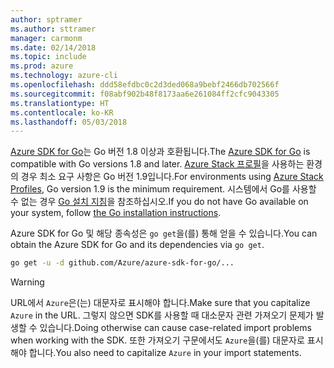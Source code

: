 ```yaml
---
author: sptramer
ms.author: sttramer
manager: carmonm
ms.date: 02/14/2018
ms.topic: include
ms.prod: azure
ms.technology: azure-cli
ms.openlocfilehash: ddd58efdbc0c2d3ded068a9bebf2466db702566f
ms.sourcegitcommit: f08abf902b48f8173aa6e261084ff2cfc9043305
ms.translationtype: HT
ms.contentlocale: ko-KR
ms.lasthandoff: 05/03/2018
---
```

<span data-ttu-id="7b936-101">[Azure SDK for Go](https://github.com/Azure/azure-sdk-for-go)는 Go 버전 1.8 이상과 호환됩니다.</span><span class="sxs-lookup"><span data-stu-id="7b936-101">The [Azure SDK for Go](https://github.com/Azure/azure-sdk-for-go) is compatible with Go versions 1.8 and later.</span></span> <span data-ttu-id="7b936-102">[Azure Stack 프로필](https://docs.microsoft.com/en-us/azure/azure-stack/azure-stack-version-profiles)을 사용하는 환경의 경우 최소 요구 사항은 Go 버전 1.9입니다.</span><span class="sxs-lookup"><span data-stu-id="7b936-102">For environments using [Azure Stack Profiles](https://docs.microsoft.com/en-us/azure/azure-stack/azure-stack-version-profiles), Go version 1.9 is the minimum requirement.</span></span>
<span data-ttu-id="7b936-103">시스템에서 Go를 사용할 수 없는 경우 [Go 설치 지침](https://golang.org/doc/install)을 참조하십시오.</span><span class="sxs-lookup"><span data-stu-id="7b936-103">If you do not have Go available on your system, follow [the Go installation instructions](https://golang.org/doc/install).</span></span>

<span data-ttu-id="7b936-104">Azure SDK for Go 및 해당 종속성은 `go get`을(를) 통해 얻을 수 있습니다.</span><span class="sxs-lookup"><span data-stu-id="7b936-104">You can obtain the Azure SDK for Go and its dependencies via `go get`.</span></span>

```bash
go get -u -d github.com/Azure/azure-sdk-for-go/...
```

> [!WARNING]
> <span data-ttu-id="7b936-105">URL에서 `Azure`은(는) 대문자로 표시해야 합니다.</span><span class="sxs-lookup"><span data-stu-id="7b936-105">Make sure that you capitalize `Azure` in the URL.</span></span> <span data-ttu-id="7b936-106">그렇지 않으면 SDK를 사용할 때 대소문자 관련 가져오기 문제가 발생할 수 있습니다.</span><span class="sxs-lookup"><span data-stu-id="7b936-106">Doing otherwise can cause case-related import problems when working with the SDK.</span></span> <span data-ttu-id="7b936-107">또한 가져오기 구문에서도 `Azure`을(를) 대문자로 표시해야 합니다.</span><span class="sxs-lookup"><span data-stu-id="7b936-107">You also need to capitalize `Azure` in your import statements.</span></span>

